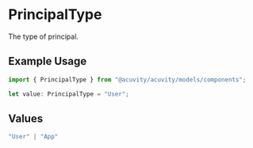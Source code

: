 # PrincipalType

The type of principal.

## Example Usage

```typescript
import { PrincipalType } from "@acuvity/acuvity/models/components";

let value: PrincipalType = "User";
```

## Values

```typescript
"User" | "App"
```